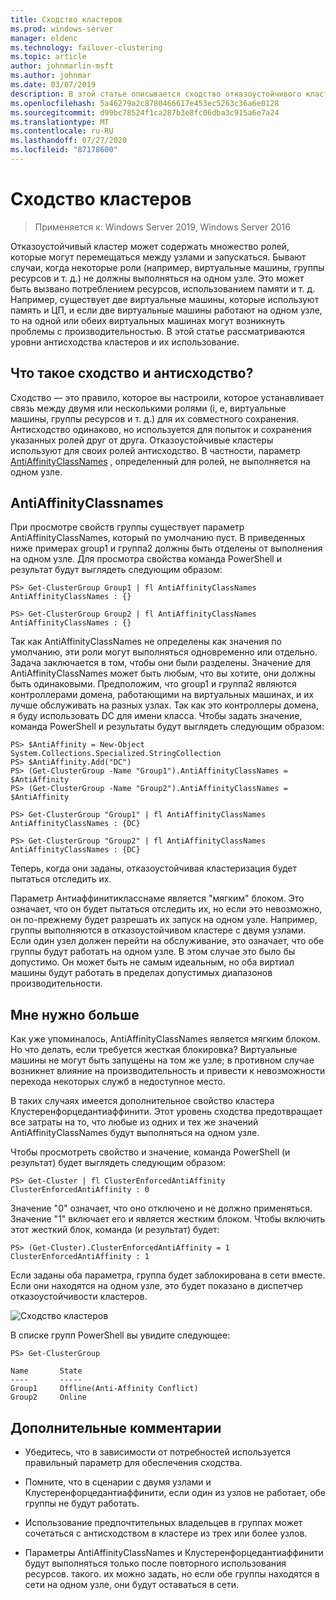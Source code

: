 ```yaml
---
title: Сходство кластеров
ms.prod: windows-server
manager: eldenc
ms.technology: failover-clustering
ms.topic: article
author: johnmarlin-msft
ms.author: johnmar
ms.date: 03/07/2019
description: В этой статье описывается сходство отказоустойчивого кластера и уровни противосходства
ms.openlocfilehash: 5a46279a2c8780466617e453ec5263c36a6e0128
ms.sourcegitcommit: d99bc78524f1ca287b3e8fc06dba3c915a6e7a24
ms.translationtype: MT
ms.contentlocale: ru-RU
ms.lasthandoff: 07/27/2020
ms.locfileid: "87178600"
---
```

# <a name="cluster-affinity"></a>Сходство кластеров

> Применяется к: Windows Server 2019, Windows Server 2016

Отказоустойчивый кластер может содержать множество ролей, которые могут перемещаться между узлами и запускаться. Бывают случаи, когда некоторые роли (например, виртуальные машины, группы ресурсов и т. д.) не должны выполняться на одном узле.  Это может быть вызвано потреблением ресурсов, использованием памяти и т. д.  Например, существует две виртуальные машины, которые используют память и ЦП, и если две виртуальные машины работают на одном узле, то на одной или обеих виртуальных машинах могут возникнуть проблемы с производительностью.  В этой статье рассматриваются уровни антисходства кластеров и их использование.

## <a name="what-is-affinity-and-antiaffinity"></a>Что такое сходство и антисходство?

Сходство — это правило, которое вы настроили, которое устанавливает связь между двумя или несколькими ролями (i, e, виртуальные машины, группы ресурсов и т. д.) для их совместного сохранения.  Антисходство одинаково, но используется для попыток и сохранения указанных ролей друг от друга. Отказоустойчивые кластеры используют для своих ролей антисходство.  В частности, параметр [AntiAffinityClassNames](/previous-versions/windows/desktop/mscs/groups-antiaffinityclassnames) , определенный для ролей, не выполняется на одном узле.

## <a name="antiaffinityclassnames"></a>AntiAffinityClassnames

При просмотре свойств группы существует параметр AntiAffinityClassNames, который по умолчанию пуст.  В приведенных ниже примерах group1 и группа2 должны быть отделены от выполнения на одном узле.  Для просмотра свойства команда PowerShell и результат будут выглядеть следующим образом:

    PS> Get-ClusterGroup Group1 | fl AntiAffinityClassNames
    AntiAffinityClassNames : {}

    PS> Get-ClusterGroup Group2 | fl AntiAffinityClassNames
    AntiAffinityClassNames : {}

Так как AntiAffinityClassNames не определены как значения по умолчанию, эти роли могут выполняться одновременно или отдельно.  Задача заключается в том, чтобы они были разделены.  Значение для AntiAffinityClassNames может быть любым, что вы хотите, они должны быть одинаковыми.  Предположим, что group1 и группа2 являются контроллерами домена, работающими на виртуальных машинах, и их лучше обслуживать на разных узлах.  Так как это контроллеры домена, я буду использовать DC для имени класса.  Чтобы задать значение, команда PowerShell и результаты будут выглядеть следующим образом:

    PS> $AntiAffinity = New-Object System.Collections.Specialized.StringCollection
    PS> $AntiAffinity.Add("DC")
    PS> (Get-ClusterGroup -Name "Group1").AntiAffinityClassNames = $AntiAffinity
    PS> (Get-ClusterGroup -Name "Group2").AntiAffinityClassNames = $AntiAffinity

    PS> Get-ClusterGroup "Group1" | fl AntiAffinityClassNames
    AntiAffinityClassNames : {DC}

    PS> Get-ClusterGroup "Group2" | fl AntiAffinityClassNames
    AntiAffinityClassNames : {DC}

Теперь, когда они заданы, отказоустойчивая кластеризация будет пытаться отследить их.

Параметр Антиаффинитикласснаме является "мягким" блоком.  Это означает, что он будет пытаться отследить их, но если это невозможно, он по-прежнему будет разрешать их запуск на одном узле.  Например, группы выполняются в отказоустойчивом кластере с двумя узлами.  Если один узел должен перейти на обслуживание, это означает, что обе группы будут работать на одном узле.  В этом случае это было бы допустимо.  Он может быть не самым идеальным, но оба виртиал машины будут работать в пределах допустимых диапазонов производительности.

## <a name="i-need-more"></a>Мне нужно больше

Как уже упоминалось, AntiAffinityClassNames является мягким блоком.  Но что делать, если требуется жесткая блокировка?  Виртуальные машины не могут быть запущены на том же узле; в противном случае возникнет влияние на производительность и привести к невозможности перехода некоторых служб в недоступное место.

В таких случаях имеется дополнительное свойство кластера Клустеренфорцедантиаффинити.  Этот уровень сходства предотвращает все затраты на то, что любые из одних и тех же значений AntiAffinityClassNames будут выполняться на одном узле.

Чтобы просмотреть свойство и значение, команда PowerShell (и результат) будет выглядеть следующим образом:

    PS> Get-Cluster | fl ClusterEnforcedAntiAffinity
    ClusterEnforcedAntiAffinity : 0

Значение "0" означает, что оно отключено и не должно применяться.  Значение "1" включает его и является жестким блоком.  Чтобы включить этот жесткий блок, команда (и результат) будет:

    PS> (Get-Cluster).ClusterEnforcedAntiAffinity = 1
    ClusterEnforcedAntiAffinity : 1

Если заданы оба параметра, группа будет заблокирована в сети вместе.  Если они находятся на одном узле, это будет показано в диспетчер отказоустойчивости кластеров.

![Сходство кластеров](media/Cluster-Affinity/Cluster-Affinity-1.png)

В списке групп PowerShell вы увидите следующее:

    PS> Get-ClusterGroup

    Name       State
    ----       -----
    Group1     Offline(Anti-Affinity Conflict)
    Group2     Online

## <a name="additional-comments"></a>Дополнительные комментарии

- Убедитесь, что в зависимости от потребностей используется правильный параметр для обеспечения сходства.
- Помните, что в сценарии с двумя узлами и Клустеренфорцедантиаффинити, если один из узлов не работает, обе группы не будут работать.

- Использование предпочтительных владельцев в группах может сочетаться с антисходством в кластере из трех или более узлов.
- Параметры AntiAffinityClassNames и Клустеренфорцедантиаффинити будут выполняться только после повторного использования ресурсов. такого. их можно задать, но если обе группы находятся в сети на одном узле, они будут оставаться в сети.
